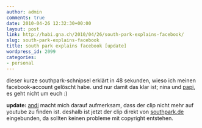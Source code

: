 ```yaml
---
author: admin
comments: true
date: 2010-04-26 12:32:30+00:00
layout: post
link: http://habi.gna.ch/2010/04/26/south-park-explains-facebook/
slug: south-park-explains-facebook
title: south park explains facebook [update]
wordpress_id: 2099
categories:
- personal
---
```




dieser kurze southpark-schnipsel erklärt in 48 sekunden, wieso ich meinen facebook-account gelöscht habe.
und nur damit das klar ist; nina und [papi](http://www.facebook.com/people/Daniel-Haberthur/1453782914), es geht nicht um euch :)

**update:** [andi](http://habi.gna.ch/2010/04/26/south-park-explains-facebook/#comment-13305) macht mich darauf aufmerksam, dass der clip nicht mehr auf youtube zu finden ist. deshalb ist jetzt der clip direkt von [southpark.de](http://www.southpark.de/) eingebunden, da sollten keinen probleme mit copyright entstehen.
